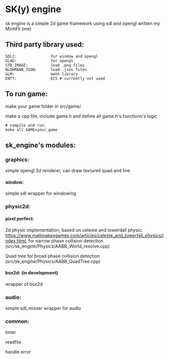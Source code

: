 # SK(y) engine

sk engine is a simple 2d game framework using sdl and opengl written my MinhFli (me)

## Third party library used:

    SDL2:               for window and opengl
    GLAD:               for opengl
    STB_IMAGE:          load .png files
    NLOHMANN_JSON:      load .json files
    GLM:                math library
    ENTT:               ECS # currently not used

## To run game:

make your game folder in src/game/

make a cpp file, include game.h and define all game.h's functions's logic

    # compile and run:
    make all GAME=your_game

## sk_engine's modules:

### graphics:

simple opengl 2d renderer, can draw textured quad and line

#### window:

simple sdl wrapper for windowing

### physic2d:

#### pixel perfect:

2d physic implementation, based on celeste and towerdall physic: https://www.mattmakesgames.com/articles/celeste_and_towerfall_physics/index.html, for narrow phase collision detection (src/sk_engine/Physics/AABB_World_resolve.cpp)

Quad tree for broad phase collision detection (src/sk_engine/Physics/AABB_QuadTree.cpp)

#### box2d: (in development)

wrapper of box2d

### audio:

simple sdl_mixxer wrapper for audio

### common:

timer

readfile

handle error
